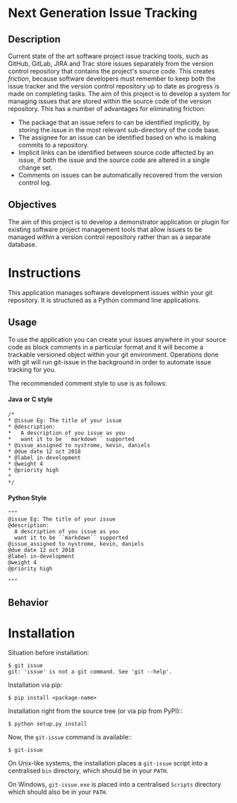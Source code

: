 # Next Generation Issue Tracking

## Description

Current state of the art software project issue tracking tools, such as GitHub, GitLab, JIRA and Trac store issues separately from the version control repository that contains the project's source code. This creates *friction*, because software developers must remember to keep both the issue tracker and the version control repository up to date as progress is made on completing tasks. The aim of this project is to develop a system for managing issues that are stored within the source code of the version repository. This has a number of advantages for eliminating friction:

* The package that an issue refers to can be identified implicitly, by storing the issue in the most relevant sub-directory of the code base.
* The assignee for an issue can be identified based on who is making commits to a
repository.
* Implicit links can be identified between source code affected by an issue, if both the issue and the source code are altered in a single change set.
* Comments on issues can be automatically recovered from the version control log.

## Objectives

The aim of this project is to develop a demonstrator application or plugin for existing software project management tools that allow issues to be managed *within* a version control repository rather than as a separate database.




# Instructions


This application manages software development issues within your git repository.
It is structured as a Python command line applications.


## Usage

To use the application you can create your issues anywhere in your source code as block comments in a particular format and it will become a trackable versioned object within your git environment. Operations done with git will run git-issue in the background in order to automate issue tracking for you.

The recommended comment style to use is as follows:

#### Java or C style

    /*
    * @issue Eg: The title of your issue
    * @description:
    *   A description of you issue as you
    *   want it to be ``markdown`` supported
    * @issue_assigned to nystrome, kevin, daniels
    * @due date 12 oct 2018
    * @label in-development
    * @weight 4
    * @priority high
    *
    */

#### Python Style

    """
    @issue Eg: The title of your issue
    @description:
      A description of you issue as you
      want it to be ``markdown`` supported
    @issue_assigned to nystrome, kevin, daniels
    @due date 12 oct 2018
    @label in-development
    @weight 4
    @priority high
    
    """

## Behavior



# Installation

Situation before installation:

    $ git issue
    git: 'issue' is not a git command. See 'git --help'.

Installation via pip:

    $ pip install <package-name>

Installation right from the source tree (or via pip from PyPI)::

    $ python setup.py install

Now, the ``git-issue`` command is available::

    $ git-issue



On Unix-like systems, the installation places a ``git-issue`` script into a centralised ``bin`` directory, which should be in your ``PATH``. 

On Windows, ``git-issue.exe`` is placed into a centralised ``Scripts`` directory which
should also be in your ``PATH``.

